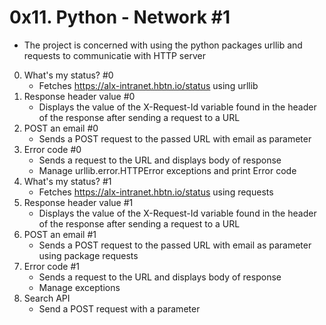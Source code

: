 # 0x11. Python - Network #1
- The project is concerned with using the python packages urllib and requests to communicatie with HTTP server

0. What's my status? #0
	* Fetches https://alx-intranet.hbtn.io/status using urllib
1. Response header value #0
	* Displays the value of the X-Request-Id variable found in the header of the response after sending a request to a URL
2. POST an email #0
	* Sends a POST request to the passed URL with email as parameter
3. Error code #0
	* Sends a request to the URL and displays body of response
	* Manage urllib.error.HTTPError exceptions and print Error code
4. What's my status? #1
	* Fetches https://alx-intranet.hbtn.io/status using requests
5. Response header value #1
	* Displays the value of the X-Request-Id variable found in the header of the response after sending a request to a URL
6. POST an email #1
	* Sends a POST request to the passed URL with email as parameter using package requests
7. Error code #1
	* Sends a request to the URL and displays body of response
	* Manage exceptions
8. Search API
	* Send a POST request with a parameter